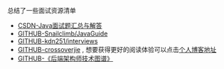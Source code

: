 总结了一些面试资源清单
<!--more-->

- [CSDN-Java面试题汇总与解答](https://blog.csdn.net/u010697681/article/details/79414112#_1547)
- [GITHUB-Snailclimb/JavaGuide](https://github.com/Snailclimb/JavaGuide)
- [GITHUB-kdn251/interviews](https://github.com/kdn251/interviews/blob/master/README-zh-cn.md)
- [GITHUB-crossoverjie](https://github.com/crossoverJie/JCSprout) , 想要获得更好的阅读体验可以点击[个人博客地址](https://crossoverjie.top/JCSprout/#/)
- [GITHUB-《后端架构师技术图谱》](https://github.com/xingshaocheng/architect-awesome)